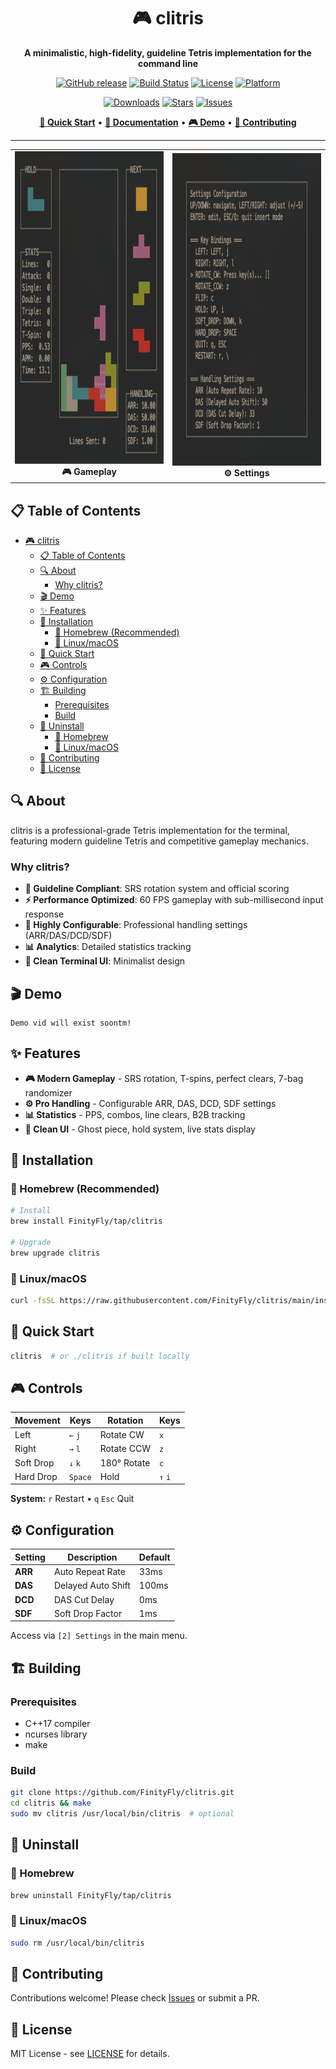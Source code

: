 <div align="center">

# 🎮 clitris

**A minimalistic, high-fidelity, guideline Tetris implementation for the command line**

[![GitHub release](https://img.shields.io/github/v/release/FinityFly/clitris?style=for-the-badge)](https://github.com/FinityFly/clitris/releases)
[![Build Status](https://img.shields.io/github/actions/workflow/status/FinityFly/clitris/release.yaml?style=for-the-badge)](https://github.com/FinityFly/clitris/actions)
[![License](https://img.shields.io/badge/license-MIT-blue.svg?style=for-the-badge)](LICENSE)
[![Platform](https://img.shields.io/badge/platform-macOS%20%7C%20Linux-lightgrey?style=for-the-badge)](https://github.com/FinityFly/clitris)

[![Downloads](https://img.shields.io/github/downloads/FinityFly/clitris/total?style=for-the-badge)](https://github.com/FinityFly/clitris/releases)
[![Stars](https://img.shields.io/github/stars/FinityFly/clitris?style=for-the-badge)](https://github.com/FinityFly/clitris/stargazers)
[![Issues](https://img.shields.io/github/issues/FinityFly/clitris?style=for-the-badge)](https://github.com/FinityFly/clitris/issues)

[**🚀 Quick Start**](#installation) • [**📖 Documentation**](#usage) • [**🎮 Demo**](#demo) • [**🤝 Contributing**](#contributing)

---

<table width="100%">
  <tr>
    <td width="50%" align="center">
      <img src="assets/thumbnail.png" height="500" alt="clitris gameplay screenshot">
      <br><strong>🎮 Gameplay</strong>
    </td>
    <td width="50%" align="center">
      <img src="assets/settings.png" height="500" alt="clitris settings interface">
      <br><strong>⚙️ Settings</strong>
    </td>
  </tr>
</table>

</div>

## 📋 Table of Contents

- [🎮 clitris](#-clitris)
  - [📋 Table of Contents](#-table-of-contents)
  - [🔍 About](#-about)
    - [Why clitris?](#why-clitris)
  - [🎬 Demo](#-demo)
  - [✨ Features](#-features)
  - [🚀 Installation](#-installation)
    - [🍺 Homebrew (Recommended)](#-homebrew-recommended)
    - [🐧 Linux/macOS](#-linuxmacos)
  - [🎯 Quick Start](#-quick-start)
  - [🎮 Controls](#-controls)
  - [⚙️ Configuration](#️-configuration)
  - [🏗️ Building](#️-building)
    - [Prerequisites](#prerequisites)
    - [Build](#build)
  - [🧹 Uninstall](#-uninstall)
    - [🍺 Homebrew](#-homebrew)
    - [🐧 Linux/macOS](#-linuxmacos-1)
  - [🤝 Contributing](#-contributing)
  - [📄 License](#-license)

## 🔍 About

clitris is a professional-grade Tetris implementation for the terminal, featuring modern guideline Tetris and competitive gameplay mechanics.

### Why clitris?

- **🎯 Guideline Compliant**: SRS rotation system and official scoring
- **⚡ Performance Optimized**: 60 FPS gameplay with sub-millisecond input response  
- **🔧 Highly Configurable**: Professional handling settings (ARR/DAS/DCD/SDF)
- **📊 Analytics**: Detailed statistics tracking
- **🎨 Clean Terminal UI**: Minimalist design

## 🎬 Demo

```
Demo vid will exist soontm!
```

## ✨ Features

- **🎮 Modern Gameplay** - SRS rotation, T-spins, perfect clears, 7-bag randomizer
- **⚙️ Pro Handling** - Configurable ARR, DAS, DCD, SDF settings
- **📊 Statistics** - PPS, combos, line clears, B2B tracking
- **🎨 Clean UI** - Ghost piece, hold system, live stats display

## 🚀 Installation

### 🍺 Homebrew (Recommended)

```bash
# Install
brew install FinityFly/tap/clitris

# Upgrade
brew upgrade clitris
```

### 🐧 Linux/macOS
```bash
curl -fsSL https://raw.githubusercontent.com/FinityFly/clitris/main/install.sh | bash
```

## 🎯 Quick Start

```bash
clitris  # or ./clitris if built locally
```

## 🎮 Controls

| Movement | Keys | Rotation | Keys |
|----------|------|----------|------|
| Left | `←` `j` | Rotate CW | `x` |
| Right | `→` `l` | Rotate CCW | `z` |
| Soft Drop | `↓` `k` | 180° Rotate | `c` |
| Hard Drop | `Space` | Hold | `↑` `i` |

**System:** `r` Restart • `q` `Esc` Quit

## ⚙️ Configuration

| Setting | Description | Default |
|---------|-------------|---------|
| **ARR** | Auto Repeat Rate | 33ms |
| **DAS** | Delayed Auto Shift | 100ms |
| **DCD** | DAS Cut Delay | 0ms |
| **SDF** | Soft Drop Factor | 1ms |

Access via `[2] Settings` in the main menu.

## 🏗️ Building

### Prerequisites
- C++17 compiler
- ncurses library  
- make

### Build
```bash
git clone https://github.com/FinityFly/clitris.git
cd clitris && make
sudo mv clitris /usr/local/bin/clitris  # optional
```

## 🧹 Uninstall

### 🍺 Homebrew
```bash
brew uninstall FinityFly/tap/clitris
```

### 🐧 Linux/macOS
```bash
sudo rm /usr/local/bin/clitris
```

## 🤝 Contributing

Contributions welcome! Please check [Issues](https://github.com/FinityFly/clitris/issues) or submit a PR.

## 📄 License

MIT License - see [LICENSE](LICENSE) for details.
